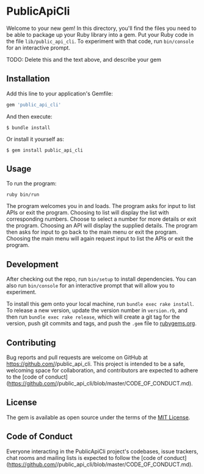 # PublicApiCli

Welcome to your new gem! In this directory, you'll find the files you need to be able to package up your Ruby library into a gem. Put your Ruby code in the file `lib/public_api_cli`. To experiment with that code, run `bin/console` for an interactive prompt.

TODO: Delete this and the text above, and describe your gem

## Installation

Add this line to your application's Gemfile:

```ruby
gem 'public_api_cli'
```

And then execute:

    $ bundle install

Or install it yourself as:

    $ gem install public_api_cli

## Usage

To run the program:

    ruby bin/run

The program welcomes you in and loads.
The program asks for input to list APIs or exit the program.
Choosing to list will display the list with corresponding numbers.
Choose to select a number for more details or exit the program.
Choosing an API will display the supplied details.
The program then asks for input to go back to the main menu or exit the program.
Choosing the main menu will again request input to list the APIs or exit the program.

## Development

After checking out the repo, run `bin/setup` to install dependencies. You can also run `bin/console` for an interactive prompt that will allow you to experiment.

To install this gem onto your local machine, run `bundle exec rake install`. To release a new version, update the version number in `version.rb`, and then run `bundle exec rake release`, which will create a git tag for the version, push git commits and tags, and push the `.gem` file to [rubygems.org](https://rubygems.org).

## Contributing

Bug reports and pull requests are welcome on GitHub at https://github.com/<github username>/public_api_cli. This project is intended to be a safe, welcoming space for collaboration, and contributors are expected to adhere to the [code of conduct](https://github.com/<github username>/public_api_cli/blob/master/CODE_OF_CONDUCT.md).


## License

The gem is available as open source under the terms of the [MIT License](https://opensource.org/licenses/MIT).

## Code of Conduct

Everyone interacting in the PublicApiCli project's codebases, issue trackers, chat rooms and mailing lists is expected to follow the [code of conduct](https://github.com/<github username>/public_api_cli/blob/master/CODE_OF_CONDUCT.md).
